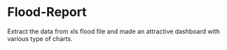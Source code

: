 # Flood-Report
Extract the data from xls flood file and made an attractive dashboard with various type of charts.
